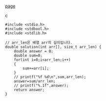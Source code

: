 [page](https://programmers.co.kr/learn/courses/30/lessons/12944)

c

    #include <stdio.h>
    #include <stdbool.h>
    #include <stdlib.h>

    // arr_len은 배열 arr의 길이입니다.
    double solution(int arr[], size_t arr_len) {
        double answer = 0;
        double sum=0;
        for(int i=0;i<arr_len;i++)
        {
            sum+=arr[i];
        }
        // printf("%f %d\n",sum,arr_len);
        answer=sum/arr_len;
        // printf("%.1f",answer);
        return answer;
    }

